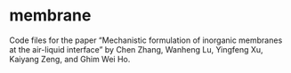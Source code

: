 # membrane
Code files for the paper “Mechanistic formulation of inorganic membranes at the air-liquid interface” by Chen Zhang, Wanheng Lu, Yingfeng Xu, Kaiyang Zeng, and Ghim Wei Ho. 
